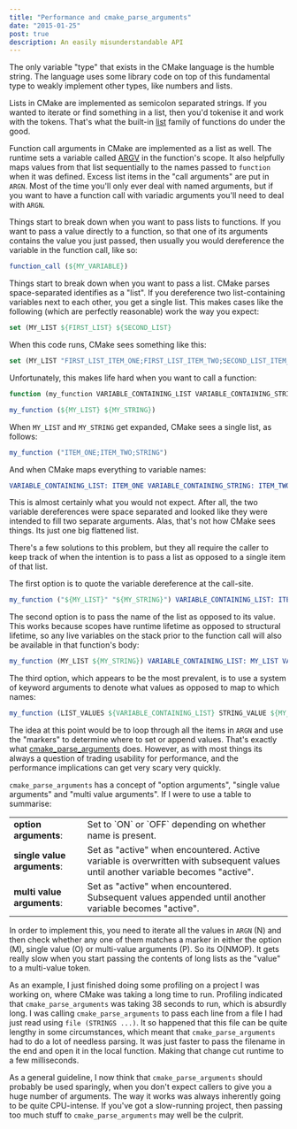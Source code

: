 ```yaml
---
title: "Performance and cmake_parse_arguments"
date: "2015-01-25"
post: true
description: An easily misunderstandable API
---
```


The only variable "type" that exists in the CMake language is the humble string. The language uses some library code on top of this fundamental type to weakly implement other types, like numbers and lists.

Lists in CMake are implemented as semicolon separated strings. If you wanted to iterate or find something in a list, then you'd tokenise it and work with the tokens. That's what the built-in [list](http://www.cmake.org/cmake/help/v3.1/command/list.html) family of functions do under the good.

Function call arguments in CMake are implemented as a list as well. The runtime sets a variable called [ARGV](http://www.cmake.org/cmake/help/v3.1/command/function.html?highlight=argn) in the function's scope. It also helpfully maps values from that list sequentially to the names passed to `function` when it was defined. Excess list items in the "call arguments" are put in `ARGN`. Most of the time you'll only ever deal with named arguments, but if you want to have a function call with variadic arguments you'll need to deal with `ARGN`.

Things start to break down when you want to pass lists to functions. If you want to pass a value directly to a function, so that one of its arguments contains the value you just passed, then usually you would dereference the variable in the function call, like so:

```cmake
function_call (${MY_VARIABLE})
```

Things start to break down when you want to pass a list. CMake parses space-separated identifies as a "list". If you dereference two list-containing variables next to each other, you get a single list. This makes cases like the following (which are perfectly reasonable) work the way you expect:

```cmake
set (MY_LIST ${FIRST_LIST} ${SECOND_LIST}
```

When this code runs, CMake sees something like this:

```cmake
set (MY_LIST "FIRST_LIST_ITEM_ONE;FIRST_LIST_ITEM_TWO;SECOND_LIST_ITEM_ONE;SECOND_LIST_ITEM_TWO")
```

Unfortunately, this makes life hard when you want to call a function:

```cmake
function (my_function VARIABLE_CONTAINING_LIST VARIABLE_CONTAINING_STRING) endfunction ()

my_function (${MY_LIST} ${MY_STRING})
```

When `MY_LIST` and `MY_STRING` get expanded, CMake sees a single list, as follows:

```cmake
my_function ("ITEM_ONE;ITEM_TWO;STRING")
```

And when CMake maps everything to variable names:

```cmake
VARIABLE_CONTAINING_LIST: ITEM_ONE VARIABLE_CONTAINING_STRING: ITEM_TWO ARGN: STRING
```

This is almost certainly what you would not expect. After all, the two variable dereferences were space separated and looked like they were intended to fill two separate arguments. Alas, that's not how CMake sees things. Its just one big flattened list.

There's a few solutions to this problem, but they all require the caller to keep track of when the intention is to pass a list as opposed to a single item of that list.

The first option is to quote the variable dereference at the call-site.

```cmake
my_function ("${MY_LIST}" "${MY_STRING}") VARIABLE_CONTAINING_LIST: ITEM_ONE;ITEM_TWO VARAIBLE_CONTAINING_STRING: STRING
```

The second option is to pass the name of the list as opposed to its value. This works because scopes have runtime lifetime as opposed to structural lifetime, so any live variables on the stack prior to the function call will also be available in that function's body:

```cmake
my_function (MY_LIST ${MY_STRING}) VARIABLE_CONTAINING_LIST: MY_LIST VARIABLE_CONTAINING_STRING: STRING ${VARIABLE_CONTAINING_LIST}: ITEM_ONE;ITEM_TWO
```

The third option, which appears to be the most prevalent, is to use a system of keyword arguments to denote what values as opposed to map to which names:

```cmake
my_function (LIST_VALUES ${VARIABLE_CONTAINING_LIST} STRING_VALUE ${MY_STRING}) ARGN: LIST_VALUES;ITEM_ONE;ITEM_TWO;STRING_VALUE;MY_STRING
```

The idea at this point would be to loop through all the items in `ARGN` and use the "markers" to determine where to set or append values. That's exactly what [cmake_parse_arguments](https://software.lanl.gov/MeshTools/trac/browser/cmake/modules/CMakeParseArguments.cmake) does. However, as with most things its always a question of trading usability for performance, and the performance implications can get very scary very quickly.

`cmake_parse_arguments` has a concept of "option arguments", "single value arguments" and "multi value arguments". If I were to use a table to summarise:

<table>
    <tbody>
        <tr>
            <td><strong>option arguments</strong>:</td>
            <td>Set to `ON` or `OFF` depending on whether name is present.</td>
        </tr>
        <tr>
            <td><strong>single value arguments</strong>:</td>
            <td>Set as "active" when encountered. Active variable is overwritten with subsequent values until another variable becomes "active".</td>
        </tr>
        <tr>
            <td><strong>multi value arguments</strong>:</td>
            <td>Set as "active" when encountered. Subsequent values appended until another variable becomes "active".</td>
        </tr>
    </tbody>
</table>

In order to implement this, you need to iterate all the values in `ARGN` (N) and then check whether any one of them matches a marker in either the option (M), single value (O) or multi-value arguments (P). So its O(NMOP). It gets really slow when you start passing the contents of long lists as the "value" to a multi-value token.

As an example, I just finished doing some profiling on a project I was working on, where CMake was taking a long time to run. Profiling indicated that `cmake_parse_arguments` was taking 38 seconds to run, which is absurdly long. I was calling `cmake_parse_arguments` to pass each line from a file I had just read using `file (STRINGS ...)`. It so happened that this file can be quite lengthy in some circumstances, which meant that `cmake_parse_arguments` had to do a lot of needless parsing. It was just faster to pass the filename in the end and open it in the local function. Making that change cut runtime to a few milliseconds.

As a general guideline, I now think that `cmake_parse_arguments` should probably be used sparingly, when you don't expect callers to give you a huge number of arguments. The way it works was always inherently going to be quite CPU-intense. If you've got a slow-running project, then passing too much stuff to `cmake_parse_arguments` may well be the culprit.
